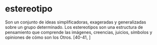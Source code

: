 # estereotipo

Son un conjunto de ideas simplificadoras, exageradas y generalizadas sobre un grupo determinado. Los estereotipos son una estructura de pensamiento que comprende las imágenes, creencias, juicios, símbolos y opiniones de cómo son los Otros. [40-41, ]
